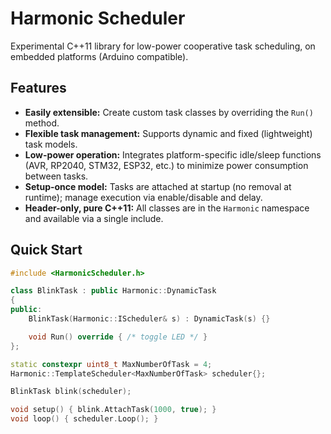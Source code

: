 # Harmonic Scheduler
Experimental C++11 library for low-power cooperative task scheduling, on embedded platforms (Arduino compatible).

## Features
- **Easily extensible:** Create custom task classes by overriding the `Run()` method.
- **Flexible task management:** Supports dynamic and fixed (lightweight) task models.
- **Low-power operation:** Integrates platform-specific idle/sleep functions (AVR, RP2040, STM32, ESP32, etc.) to minimize power consumption between tasks.
- **Setup-once model:** Tasks are attached at startup (no removal at runtime); manage execution via enable/disable and delay.
- **Header-only, pure C++11:** All classes are in the `Harmonic` namespace and available via a single include.

## Quick Start

```cpp
#include <HarmonicScheduler.h>

class BlinkTask : public Harmonic::DynamicTask
{
public:
    BlinkTask(Harmonic::IScheduler& s) : DynamicTask(s) {}

    void Run() override { /* toggle LED */ }
};

static constexpr uint8_t MaxNumberOfTask = 4;
Harmonic::TemplateScheduler<MaxNumberOfTask> scheduler{};

BlinkTask blink(scheduler);

void setup() { blink.AttachTask(1000, true); }
void loop() { scheduler.Loop(); }
```
